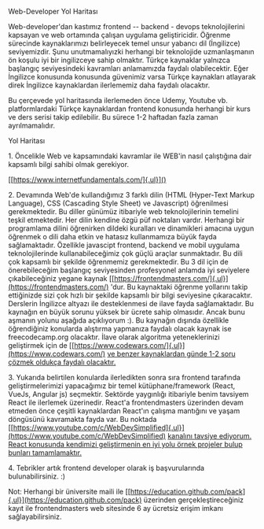 Web-Developer Yol Haritası

Web-developer'dan kastımız frontend -- backend - devops teknolojilerini
kapsayan ve web ortamında çalışan uygulama geliştiricidir. Öğrenme
sürecinde kaynaklarımızı belirleyecek temel unsur yabancı dil
(İngilizce) seviyemizdir. Şunu unutmamalıyızki herhangi bir teknolojide
uzmanlaşmanın ön koşulu iyi bir ingilizceye sahip olmaktır. Türkçe
kaynaklar yalnızca başlangıç seviyesindeki kavramları anlamamızda
faydalı olabilecektir. Eğer İngilizce konusunda konusunda güvenimiz
varsa Türkçe kaynakları atlayarak direk İngilizce kaynaklardan
ilerlememiz daha faydalı olacaktır.

Bu çerçevede yol haritasında ilerlemeden önce Udemy, Youtube vb.
platformlardaki Türkçe kaynaklardan frontend konusunda herhangi bir kurs
ve ders serisi takip edilebilir. Bu sürece 1-2 haftadan fazla zaman
ayrılmamalıdır.

Yol Haritası

1\. Öncelikle Web ve kapsamındaki kavramlar ile WEB'in nasıl çalıştığına
dair kapsamlı bilgi sahibi olmak gerekiyor.

[[https://www.internetfundamentals.com/]{.ul}]()

2\. Devamında Web'de kullandığımız 3 farklı dilin (HTML (Hyper-Text
Markup Language), CSS (Cascading Style Sheet) ve Javascript) öğrenilmesi
gerekmektedir. Bu diller günümüz itibariyle web teknolojilerinin
temelini teşkil etmektedir. Her dilin kendine özgü püf noktaları vardır.
Herhangi bir programlama dilini öğrenirken dildeki kuralları ve
dinamikleri amacına uygun öğrenmek o dili daha etkin ve hatasız
kullanmamıza büyük fayda sağlamaktadır. Özellikle javascipt frontend,
backend ve mobil uygulama teknolojilerinde kullanabileceğimiz çok güçlü
araçlar sunmaktadır. Bu dili çok kapsamlı bir şekilde öğrenmemiz
gerekmektedir. Bu 3 dil için de önerebileceğim başlangıç seviyesinden
profesyonel anlamda iyi seviyelere çıkabileceğiniz yegane kaynak
[[https://frontendmasters.com/]{.ul}](https://frontendmasters.com/)
'dur. Bu kaynaktaki öğrenme yollarını takip ettiğinizde sizi çok hızlı
bir şekilde kapsamlı bir bilgi seviyesine çıkaracaktır. Derslerin
İngilizce altyazı ile desteklenmesi de ilave fayda sağlamaktadır. Bu
kaynağın en büyük sorunu yüksek bir ücrete sahip olmasıdır. Ancak bunu
aşmanın yolunu aşağıda açıklıyorum :). Bu kaynağın dışında özellikle
öğrendiğiniz konularda alıştırma yapmanıza faydalı olacak kaynak ise
freecodecamp.org olacaktır. İlave olarak algoritma yeteneklerinizi
geliştirmek için de
[[https://www.codewars.com/]{.ul}](https://www.codewars.com/) [ve benzer
kaynaklardan günde 1-2 soru çözmek oldukça faydalı olacaktır.]()

3\. Yukarıda belirtilen konularda ilerledikten sonra sıra frontend
tarafında geliştirmelerimizi yapacağımız bir temel kütüphane/framework
(React, VueJs, Angular js) seçmektir. Sektörde yaygınlığı itibariyle
benim tavsiyem React ile ilerlemek üzerinedir. React'a frontendmasters
üzerinden devam etmeden önce çeşitli kaynaklardan React'ın çalışma
mantığını ve yaşam döngüsünü kavramakta fayda var. Bu noktada
[[https://www.youtube.com/c/WebDevSimplified]{.ul}](https://www.youtube.com/c/WebDevSimplified)
[kanalını tavsiye ediyorum. React konusunda kendimizi geliştirmenin en
iyi yolu örnek projeler bulup bunları tamamlamaktır.]()

4\. Tebrikler artık frontend developer olarak iş başvurularında
bulunabilirsiniz. :)

Not: Herhangi bir üniversite maili ile
[[https://education.github.com/pack]{.ul}](https://education.github.com/pack)
üzerinden gerçekleştireceğiniz kayıt ile frontendmasters web sitesinde 6
ay ücretsiz erişim imkanı sağlayabilirsiniz.
